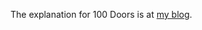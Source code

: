 The explanation for 100 Doors is at [my blog](http://karthicks.blogspot.sg/2015/03/100-doors.html).
